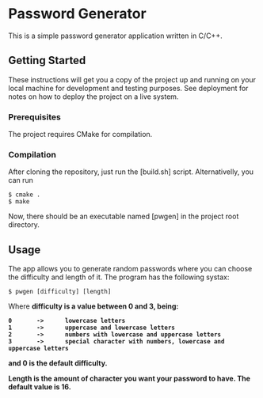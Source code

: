 # Password Generator

This is a simple password generator application written in C/C++.

## Getting Started

These instructions will get you a copy of the project up and running on your local machine for development and testing purposes. See deployment for notes on how to deploy the project on a live system.

### Prerequisites

The project requires CMake for compilation.

### Compilation

After cloning the repository, just run the [build.sh] script. Alternativelly, you can run

```
$ cmake .
$ make
```

Now, there should be an executable named [pwgen] in the project root directory.

## Usage

The app allows you to generate random passwords where you can choose the difficulty and length of it. The program has the following systax:

```
$ pwgen [difficulty] [length]
```

Where <strong>difficulty</string> is a value between 0 and 3, being:

```
0		->		lowercase letters
1		->		uppercase and lowercase letters
2		->		numbers with lowercase and uppercase letters
3		->		special character with numbers, lowercase and uppercase letters
```

and 0 is the default difficulty.

<strong>Length</strong> is the amount of character you want your password to have. The default value is 16.
